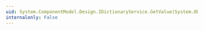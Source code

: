 ```yaml
---
uid: System.ComponentModel.Design.IDictionaryService.GetValue(System.Object)
internalonly: False
---
```

